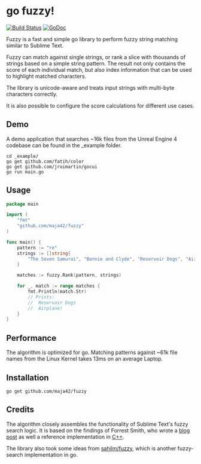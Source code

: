 # go fuzzy!
[![Build Status](https://travis-ci.org/maja42/fuzzy.svg?branch=master)](https://travis-ci.org/maja42/fuzzy)
[![GoDoc](https://godoc.org/github.com/maja42/fuzzy?status.svg)](https://godoc.org/github.com/maja42/fuzzy)

Fuzzy is a fast and simple go library to perform fuzzy string matching similar to Sublime Text.

Fuzzy can match against single strings, or rank a slice with thousands of strings based on a simple string pattern.
The result not only contains the score of each individual match, but also index information that can be used to highlight matched characters.

The library is unicode-aware and treats input strings with multi-byte characters correctly.

It is also possible to configure the score calculations for different use cases.

## Demo

A demo application that searches ~16k files from the Unreal Engine 4 codebase can be found in the _example folder.

```
cd _example/
go get github.com/fatih/color
go get github.com/jroimartin/gocui
go run main.go
```

## Usage

```go
package main

import (
	"fmt"
	"github.com/maja42/fuzzy"
)

func main() {
	pattern := "re"
	strings := []string{
		"The Seven Samurai", "Bonnie and Clyde", "Reservoir Dogs", "Airplane!", "Pan's Labyrinth", "鋼の錬金術師",
	}

	matches := fuzzy.Rank(pattern, strings)

	for _, match := range matches {
		fmt.Println(match.Str)
		// Prints:
		// 	Reservoir Dogs
		// 	Airplane!
	}
}
```

## Performance

The algorithm is optimized for go. Matching patterns against ~61k file names from the Linux Kernel takes 13ms on an average Laptop.

## Installation

`go get github.com/maja42/fuzzy`

## Credits

The algorithm closely assembles the functionality of Sublime Text's fuzzy search logic.
It is based on the findings of Forrest Smith, who wrote a [blog post](https://blog.forrestthewoods.com/reverse-engineering-sublime-text-s-fuzzy-match-4cffeed33fdb#.d05n81yjy) as well a reference implementation in [C++](https://github.com/forrestthewoods/lib_fts/blob/master/code/fts_fuzzy_match.h).

The library also took some ideas from [sahilm/fuzzy](https://github.com/sahilm/fuzzy), which is another fuzzy-search implementation in go.
